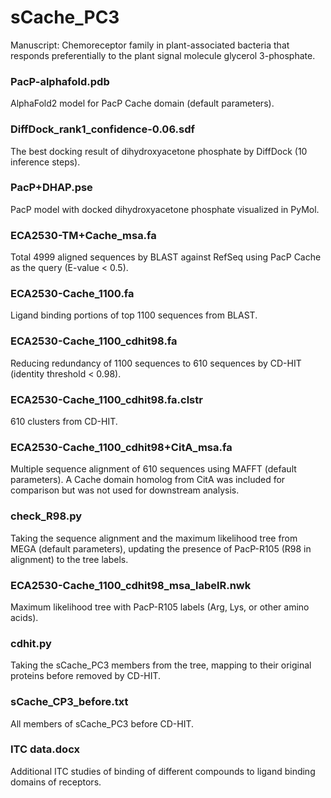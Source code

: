 # sCache_PC3
Manuscript: Chemoreceptor family in plant-associated bacteria that responds preferentially to the plant signal molecule glycerol 3-phosphate.

### PacP-alphafold.pdb
AlphaFold2 model for PacP Cache domain (default parameters).

### DiffDock_rank1_confidence-0.06.sdf
The best docking result of dihydroxyacetone phosphate by DiffDock (10 inference steps).

### PacP+DHAP.pse
PacP model with docked dihydroxyacetone phosphate visualized in PyMol.

### ECA2530-TM+Cache_msa.fa
Total 4999 aligned sequences by BLAST against RefSeq using PacP Cache as the query (E-value < 0.5).

### ECA2530-Cache_1100.fa
Ligand binding portions of top 1100 sequences from BLAST.

### ECA2530-Cache_1100_cdhit98.fa
Reducing redundancy of 1100 sequences to 610 sequences by CD-HIT (identity threshold < 0.98).

### ECA2530-Cache_1100_cdhit98.fa.clstr
610 clusters from CD-HIT.

### ECA2530-Cache_1100_cdhit98+CitA_msa.fa
Multiple sequence alignment of 610 sequences using MAFFT (default parameters). A Cache domain homolog from CitA was included for comparison but was not used for downstream analysis.

### check_R98.py
Taking the sequence alignment and the maximum likelihood tree from MEGA (default parameters), updating the presence of PacP-R105 (R98 in alignment) to the tree labels.

### ECA2530-Cache_1100_cdhit98_msa_labelR.nwk
Maximum likelihood tree with PacP-R105 labels (Arg, Lys, or other amino acids).

### cdhit.py
Taking the sCache_PC3 members from the tree, mapping to their original proteins before removed by CD-HIT.

### sCache_CP3_before.txt
All members of sCache_PC3 before CD-HIT.

### ITC data.docx
Additional ITC studies of binding of different compounds to ligand binding domains of receptors.
